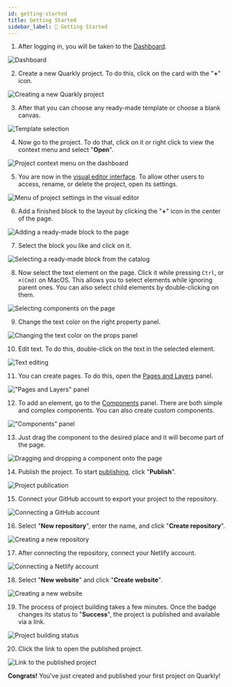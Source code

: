 ```yaml
---
id: getting-started
title: Getting Started
sidebar_label: 🚀 Getting Started
---
```


1. After logging in, you will be taken to the [Dashboard](/interface/dashboard/overview).

![Dashboard](/scr/getting-started-dashboard-default.png)

2. Create a new Quarkly project. To do this, click on the card with the "**+**" icon. 
   
![Creating a new Quarkly project](/scr/getting-started-dashboard-creating.png)

3. After that you can choose any ready-made template or choose a blank canvas.

![Template selection](/scr/getting-started-template-selection.png)

4. Now go to the project. To do that, click on it or right click to view the context menu and select "**Open**". 

![Project context menu on the dashboard](/scr/getting-started-dashboard-opening.png)

5. You are now in the [visual editor interface](/interface/overview). To allow other users to access, rename, or delete the project, open its settings. 

![Menu of project settings in the visual editor](/scr/getting-started-interface-project-actions.png)

6. Add a finished block to the layout by clicking the "**+**" icon in the center of the page. 

![Adding a ready-made block to the page](/scr/getting-started-interface-add-block.png)

7. Select the block you like and click on it. 

![Selecting a ready-made block from the catalog](/scr/getting-started-interface-choose-block.png)

8.  Now select the text element on the page. Click it while pressing `Ctrl`, or `⌘(Cmd)` on MacOS. This allows you to select elements while ignoring parent ones. You can also select child elements by double-clicking on them. 

![Selecting components on the page](/scr/getting-started-interface-select-element.png)

9.  Change the text color on the right property panel. 

![Changing the text color on the props panel](/scr/getting-started-interface-edit-font-color.png)

10.  Edit text. To do this, double-click on the text in the selected element. 

![Text editing](/scr/getting-started-interface-edit-text.png)

11.  You can create pages. To do this, open the [Pages and Layers](/interface/left-panels/pages-and-layers/overview) panel. 

!["Pages and Layers" panel](/scr/getting-started-interface-pages-and-layers.png)

12.  To add an element, go to the [Components](/interface/components/overview) panel. There are both simple and complex components. You can also create custom components. 

!["Components" panel](/scr/getting-started-interface-components.png)

13. Just drag the component to the desired place and it will become part of the page. 

![Dragging and dropping a component onto the page](/scr/getting-started-interface-add-new-element.png)

14. Publish the project. To start [publishing](/interface/top-bar/publication/overview), click "**Publish**". 

![Project publication](/scr/getting-started-interface-publish-button.png)

15. Connect your GitHub account to export your project to the repository. 

![Connecting a GitHub account](/scr/getting-started-interface-publication-window.png)

16. Select "**New repository**", enter the name, and click "**Create repository**". 

![Creating a new repository](/scr/getting-started-interface-destination-new-repository.png)

17. After connecting the repository, connect your Netlify account. 

![Connecting a Netlify account](/scr/getting-started-interface-publication-netlify.png)

18. Select "**New website**" and click "**Create website**". 

![Creating a new website](/scr/getting-started-interface-publication-netlify-new-site.png)

19. The process of project building takes a few minutes. Once the badge changes its status to "**Success**", the project is published and available via a link. 

![Project building status](/scr/getting-started-interface-publication-netlify-status.png)

20. Click the link to open the published project. 

![Link to the published project](/scr/getting-started-interface-publication-netlify-link.png)

**Congrats!** You've just created and published your first project on Quarkly!


